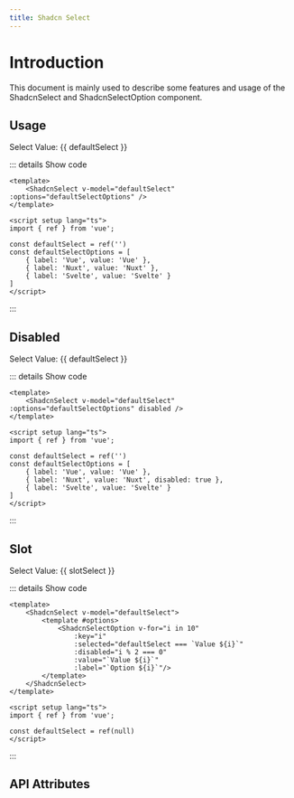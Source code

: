 ```yaml
---
title: Shadcn Select
---
```


# Introduction

This document is mainly used to describe some features and usage of the ShadcnSelect and ShadcnSelectOption component.

## Usage

<CodeRunner title="Usage">
    <p>Select Value: {{ defaultSelect }}</p>
    <ShadcnSelect v-model="defaultSelect" :options="defaultSelectOptions" />
</CodeRunner>

::: details Show code

```vue
<template>
    <ShadcnSelect v-model="defaultSelect" :options="defaultSelectOptions" />
</template>

<script setup lang="ts">
import { ref } from 'vue';

const defaultSelect = ref('')
const defaultSelectOptions = [
    { label: 'Vue', value: 'Vue' },
    { label: 'Nuxt', value: 'Nuxt' },
    { label: 'Svelte', value: 'Svelte' }
]
</script>
```

:::

## Disabled

<CodeRunner title="Disabled">
    <p>Select Value: {{ defaultSelect }}</p>
    <ShadcnSelect v-model="defaultSelect" :options="defaultSelectOptions" disabled />
</CodeRunner>

::: details Show code

```vue
<template>
    <ShadcnSelect v-model="defaultSelect" :options="defaultSelectOptions" disabled />
</template>

<script setup lang="ts">
import { ref } from 'vue';

const defaultSelect = ref('')
const defaultSelectOptions = [
    { label: 'Vue', value: 'Vue' },
    { label: 'Nuxt', value: 'Nuxt', disabled: true },
    { label: 'Svelte', value: 'Svelte' }
]
</script>
```

:::

## Slot

<CodeRunner title="Slot">
    <p>Select Value: {{ slotSelect }}</p>
    <ShadcnSelect v-model="slotSelect">
        <template #options>
            <ShadcnSelectOption v-for="i in 10"
                :key="i"
                :selected="defaultSelect === `Value ${i}`"
                :disabled="i % 2 === 0"
                :value="`Value ${i}`"
                :label="`Option ${i}`"/>
        </template>
    </ShadcnSelect>
</CodeRunner>

::: details Show code

```vue
<template>
    <ShadcnSelect v-model="defaultSelect">
        <template #options>
            <ShadcnSelectOption v-for="i in 10"
                :key="i"
                :selected="defaultSelect === `Value ${i}`"
                :disabled="i % 2 === 0"
                :value="`Value ${i}`"
                :label="`Option ${i}`"/>
        </template>
    </ShadcnSelect>
</template>

<script setup lang="ts">
import { ref } from 'vue';

const defaultSelect = ref(null)
</script>
```

:::

## API Attributes

<ApiTable title="Select Props"
    :headers="['Attribute', 'Description', 'Type', 'Default']"
    :columns="[
        ['modelValue', 'The value of the select', 'Any', '-'],
        ['options', 'The options of the select, format is { label: string, value: any, disabled?: boolean, selected?: boolean }', 'Array', '-'],
        ['disabled', 'Whether the select is disabled', 'Boolean', 'false'],
    ]">
</ApiTable>

<br />

<ApiTable title="Select Option Props"
    :headers="['Attribute', 'Description', 'Type', 'Default']"
    :columns="[
        ['label', 'The label of the option', 'String', '-'],
        ['value', 'The value of the option', 'Any', '-'],
        ['disabled', 'Whether the option is disabled', 'Boolean', 'false'],
    ]">
</ApiTable>

<br />

<ApiTable title="Select Slots"
    :headers="['Slot', 'Description']"
    :columns="[
        ['options', 'Option slot'],
    ]">
</ApiTable>

<br />

<ApiTable title="Select Events"
    :headers="['Event', 'Description', 'Callback Parameters']"
    :columns="[
        ['on-change', 'Triggered when the value of the select is changed', 'any'],
    ]">
</ApiTable>

<script setup lang="ts">
import { ref } from 'vue';

const defaultSelect = ref('')
const defaultSelectOptions = [
    { label: 'Vue', value: 'Vue' },
    { label: 'Nuxt', value: 'Nuxt', disabled: true },
    { label: 'Svelte', value: 'Svelte' }
]
const slotSelect = ref(null)
</script>
